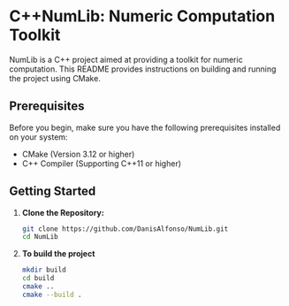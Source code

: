 # C++NumLib: Numeric Computation Toolkit

NumLib is a C++ project aimed at providing a toolkit for numeric computation. This README provides instructions on building and running the project using CMake.

## Prerequisites

Before you begin, make sure you have the following prerequisites installed on your system:

- CMake (Version 3.12 or higher)
- C++ Compiler (Supporting C++11 or higher)

## Getting Started

1. **Clone the Repository:**

   ```bash
   git clone https://github.com/DanisAlfonso/NumLib.git
   cd NumLib

2. **To build the project**

   ```bash
   mkdir build
   cd build
   cmake ..
   cmake --build .
